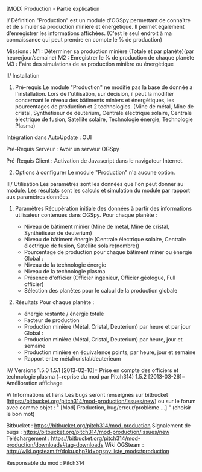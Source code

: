 [MOD] Production - Partie explication

I/ Définition
"Production" est un module d'OGSpy permettant de connaître et de simuler sa production minière et énergétique.
Il permet également d'enregistrer les informations affichées. (C'est le seul endroit à ma connaissance qui peut prendre en compte le % de production)

Missions :
 M1 : Déterminer sa production minière (Totale et par planète)(par heure/jour/semaine)
 M2 : Enregistrer le % de production de chaque planète
 M3 : Faire des simulations de sa production minière ou énergétique


II/ Installation
1) Pré-requis
Le module "Production" ne modifie pas la base de donnée à l'installation.
Lors de l'utilisation, sur décision, il peut la modifier concernant le niveau des bâtiments miniers et énergétiques, les pourcentages de production et 2 technologies.
(Mine de métal, Mine de cristal, Synthétiseur de deutérium, Centrale électrique solaire, Centrale électrique de fusion, Satellite solaire, Technologie énergie, Technologie Plasma)

Intégration dans AutoUpdate : OUI

Pré-Requis Serveur :
    Avoir un serveur OGSpy

Pré-Requis Client :
    Activation de Javascript dans le navigateur Internet.

2) Options à configurer
Le module "Production" n'a aucune option.

 
III/ Utilisation
Les paramètres sont les données que l'on peut donner au module.
Les résultats sont les calculs et simulation du module par rapport aux paramètres données.

1) Paramètres
  Récupération initiale des données à partir des informations utilisateur contenues dans OGSpy.
  Pour chaque planète :
    - Niveau de bâtiment minier (Mine de métal, Mine de cristal, Synthètiseur de deuterium)
    - Niveau de bâtiment énergie (Centrale électrique solaire, Centrale électrique de fusion, Satellite solaire(nombre))
    - Pourcentage de production pour chaque bâtiment miner ou énergie
  Global :
    - Niveau de la technologie énergie
    - Niveau de la technologie plasma
    - Présence d'officier (Officier ingénieur, Officier géologue, Full officier)
    - Sélection des planètes pour le calcul de la production globale

2) Résultats
  Pour chaque planète :
    - énergie restante / énergie totale
    - Facteur de production
    - Production minière (Métal, Cristal, Deuterium) par heure et par jour
  Global :
    - Production minière (Métal, Cristal, Deuterium) par heure, jour et semaine
    - Production minière en équivalence points,  par heure, jour et semaine
    - Rapport entre métal/cristal/deuterieum


IV/ Versions
1.5.0
1.5.1 [2013-02-10]= Prise en compte des officiers et technologie plasma (+reprise du mod par Pitch314)
1.5.2 [2013-03-26]= Amélioration affichage


V/ Informations et liens
Les bugs seront renseignés sur bitbucket (https://bitbucket.org/pitch314/mod-production/issues/new) ou sur le forum avec comme objet :
" [Mod] Production, bug/erreur/problème ...] " (choisir le bon mot)

Bitbucket : https://bitbucket.org/pitch314/mod-production
Signalement de bugs : https://bitbucket.org/pitch314/mod-production/issues/new
Téléchargement : https://bitbucket.org/pitch314/mod-production/downloads#tag-downloads
Wiki OGSteam : http://wiki.ogsteam.fr/doku.php?id=ogspy:liste_mods#production

Responsable du mod : Pitch314
